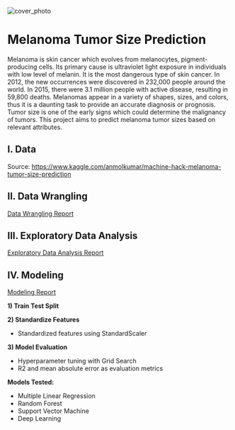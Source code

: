 ![cover_photo]()
# Melanoma Tumor Size Prediction

Melanoma is skin cancer which evolves from melanocytes, pigment-producing cells. Its primary cause is ultraviolet light exposure in individuals with low level of melanin. It is the most dangerous type of skin cancer. In 2012, the new occurrences were discovered in 232,000 people around the world. In 2015, there were 3.1 million people with active disease, resulting in 59,800 deaths. Melanomas appear in a variety of shapes, sizes, and colors, thus it is a daunting task to provide an accurate diagnosis or prognosis. Tumor size is one of the early signs which could determine the malignancy of tumors. This project aims to predict melanoma tumor sizes based on relevant attributes.

## I. Data
Source: https://www.kaggle.com/anmolkumar/machine-hack-melanoma-tumor-size-prediction

## II. Data Wrangling
[Data Wrangling Report](https://github.com/Michael-J-Son/Melanoma_Capstone/blob/main/data_wrangling/Melanoma_Data_Wrangling.ipynb)

## III. Exploratory Data Analysis
[Exploratory Data Analysis Report](https://github.com/Michael-J-Son/Melanoma_Capstone/blob/main/exploratory_data_analysis/Melanoma_EDA.ipynb)

## IV. Modeling
[Modeling Report]()

__1) Train Test Split__

__2) Standardize Features__
 * Standardized features using StandardScaler

__3) Model Evaluation__
 * Hyperparameter tuning with Grid Search
 * R2 and mean absolute error as evaluation metrics

__Models Tested:__
 * Multiple Linear Regression
 * Random Forest
 * Support Vector Machine
 * Deep Learning
